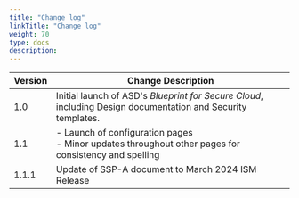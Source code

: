 ```yaml
---
title: "Change log"
linkTitle: "Change log"
weight: 70
type: docs
description:
---
```


| Version | Change Description                                                                                           |
| ------- | ------------------------------------------------------------------------------------------------------------ |
| 1.0     | Initial launch of ASD's *Blueprint for Secure Cloud*, including Design documentation and Security templates. |
| 1.1     | - Launch of configuration pages<br>- Minor updates throughout other pages for consistency and spelling       |
| 1.1.1   | Update of SSP-A document to March 2024 ISM Release                                                           |